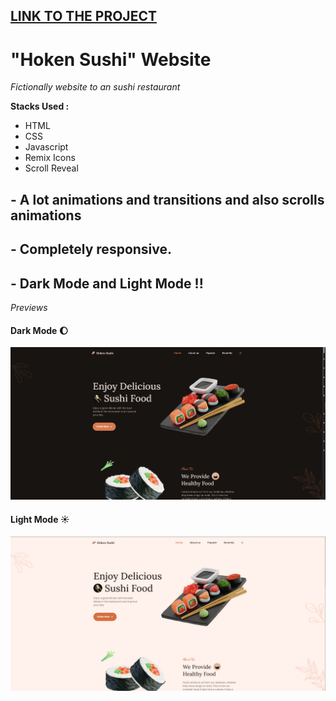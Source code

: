 ## [LINK TO THE PROJECT](https://hokensushi.vercel.app/#home)

# "Hoken Sushi" Website

*Fictionally website to an sushi restaurant*

 **Stacks Used :**
- HTML
- CSS
- Javascript
- Remix Icons
- Scroll Reveal

## - A lot animations and transitions and also scrolls animations
## - Completely responsive.

## - Dark Mode and Light Mode !!
*Previews* 

#### Dark Mode :moon:
![Dark mode of Web Site](assets/img/dark-mode.png)


#### Light Mode :sunny:
![Light mode of Web Site](assets/img/light-mode.png)
